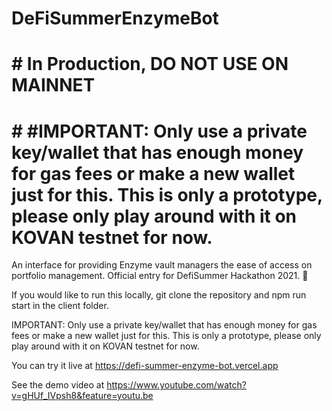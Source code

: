 # DeFiSummerEnzymeBot
# # In Production, DO NOT USE ON MAINNET

# # #IMPORTANT: Only use a private key/wallet that has enough money for gas fees or make a new wallet just for this. This is only a prototype, please only play around with it on KOVAN testnet for now.
An interface for providing Enzyme vault managers the ease of access on portfolio management. Official entry for DefiSummer Hackathon 2021. 🤖


If you would like to run this locally, git clone the repository and npm run start in the client folder.

IMPORTANT: Only use a private key/wallet that has enough money for gas fees or make a new wallet just for this. This is only a prototype, please only play around with it on KOVAN testnet for now.

You can try it live at https://defi-summer-enzyme-bot.vercel.app

See the demo video at https://www.youtube.com/watch?v=gHUf_IVpsh8&feature=youtu.be
